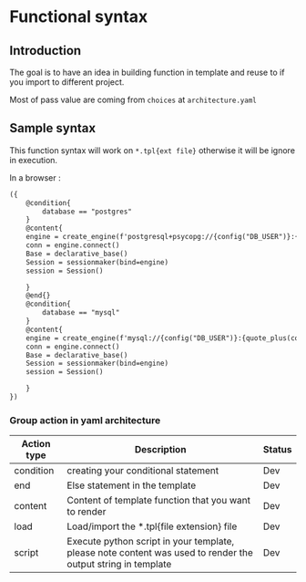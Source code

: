 # Functional syntax

## Introduction
The goal is to have an idea in building function in template and reuse to if you import to different project.

Most of pass value are coming from `choices` at `architecture.yaml`
## Sample syntax
This function syntax will work on `*.tpl{ext file}` otherwise it will be ignore in execution.

In a browser :
```html
({   
    @condition{
        database == "postgres"
    }
    @content{
    engine = create_engine(f'postgresql+psycopg://{config("DB_USER")}:{quote_plus(config("DB_PASSWORD"))}@{config("DB_CONNECTION")}/{config("DB_NAME")}')
    conn = engine.connect()
    Base = declarative_base()
    Session = sessionmaker(bind=engine)
    session = Session()

    }
    @end{}
    @condition{
        database == "mysql"
    }
    @content{
    engine = create_engine(f'mysql://{config("DB_USER")}:{quote_plus(config("DB_PASSWORD"))}@{config("DB_CONNECTION")}/{config("DB_NAME")}')
    conn = engine.connect()
    Base = declarative_base()
    Session = sessionmaker(bind=engine)
    session = Session()

    }
})

```


### Group action in yaml architecture

|Action type | Description | Status |
|----------- | ----------- |--------- |
|condition | creating your conditional statement | Dev |
|end       | Else statement in the template | Dev |
|content   | Content of template function that you want to render | Dev |
|load      | Load/import the *.tpl{file extension} file | Dev |
|script    | Execute python script in your template, please note content was used to render the output string in template | Dev |
